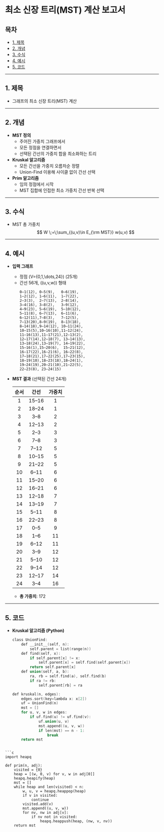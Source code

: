 # 최소 신장 트리(MST) 계산 보고서

## 목차
- [1. 제목](#1-제목)  
- [2. 개념](#2-개념)  
- [3. 수식](#3-수식)  
- [4. 예시](#4-예시)  
- [5. 코드](#5-코드)  

---

## 1. 제목
- 그래프의 최소 신장 트리(MST) 계산

---

## 2. 개념
- **MST 정의**  
  - 주어진 가중치 그래프에서  
  - 모든 정점을 연결하면서  
  - 선택된 간선의 가중치 합을 최소화하는 트리  
- **Kruskal 알고리즘**  
  - 모든 간선을 가중치 오름차순 정렬  
  - Union-Find 이용해 사이클 없이 간선 선택  
- **Prim 알고리즘**  
  - 임의 정점에서 시작  
  - MST 집합에 인접한 최소 가중치 간선 반복 선택  

---

## 3. 수식
- MST 총 가중치  
  $$
    W \;=\;\sum_{(u,v)\in E_{\rm MST}} w(u,v)
  $$

---

## 4. 예시
- **입력 그래프**  
  - 정점 \(V=\{0,1,\dots,24\}\) (25개)  
  - 간선 56개, \((u,v,w)\) 형태  
    ```
    0–1(12), 0–5(9),   0–6(19),
    1–2(12), 1–6(11),  1–7(22),
    2–3(3),  2–7(13),  2–8(14),
    3–4(16), 3–8(2),   3–9(12),
    4–9(23), 5–6(19),  5–10(12),
    5–11(8), 6–7(13),  6–11(6),
    6–12(11),7–8(3),   7–12(5),
    7–13(20),8–9(19),  8–13(18),
    8–14(18),9–14(12), 10–11(24),
    10–15(5),10–16(10),11–12(24),
    11–16(13),11–17(21),12–13(2),
    12–17(14),12–18(7), 13–14(13),
    13–18(24),13–19(7), 14–19(22),
    15–16(1),15–20(6),  15–21(12),
    16–17(22),16–21(6), 16–22(8),
    17–18(21),17–22(25),17–23(15),
    18–19(10),18–23(18),18–24(1),
    19–24(19),20–21(10),21–22(5),
    22–23(8), 23–24(15)
    ```
- **MST 결과** (선택된 간선 24개)

  | 순서 | 간선    | 가중치 |
  |:---:|:--------:|:------:|
  | 1   | 15–16    | 1      |
  | 2   | 18–24    | 1      |
  | 3   | 3–8      | 2      |
  | 4   | 12–13    | 2      |
  | 5   | 2–3      | 3      |
  | 6   | 7–8      | 3      |
  | 7   | 7–12     | 5      |
  | 8   | 10–15    | 5      |
  | 9   | 21–22    | 5      |
  | 10  | 6–11     | 6      |
  | 11  | 15–20    | 6      |
  | 12  | 16–21    | 6      |
  | 13  | 12–18    | 7      |
  | 14  | 13–19    | 7      |
  | 15  | 5–11     | 8      |
  | 16  | 22–23    | 8      |
  | 17  | 0–5      | 9      |
  | 18  | 1–6      | 11     |
  | 19  | 6–12     | 11     |
  | 20  | 3–9      | 12     |
  | 21  | 5–10     | 12     |
  | 22  | 9–14     | 12     |
  | 23  | 12–17    | 14     |
  | 24  | 3–4      | 16     |

  - **총 가중치**: 172

---

## 5. 코드
- **Kruskal 알고리즘 (Python)**
  ```c
  class UnionFind:
      def __init__(self, n):
          self.parent = list(range(n))
      def find(self, x):
          if self.parent[x] != x:
              self.parent[x] = self.find(self.parent[x])
          return self.parent[x]
      def union(self, a, b):
          ra, rb = self.find(a), self.find(b)
          if ra != rb:
              self.parent[rb] = ra

  def kruskal(n, edges):
      edges.sort(key=lambda x: x[2])
      uf = UnionFind(n)
      mst = []
      for u, v, w in edges:
          if uf.find(u) != uf.find(v):
              uf.union(u, v)
              mst.append((u, v, w))
              if len(mst) == n - 1:
                  break
      return mst

```

```c
import heapq

def prim(n, adj):
    visited = {0}
    heap = [(w, 0, v) for v, w in adj[0]]
    heapq.heapify(heap)
    mst = []
    while heap and len(visited) < n:
        w, u, v = heapq.heappop(heap)
        if v in visited:
            continue
        visited.add(v)
        mst.append((u, v, w))
        for nv, nw in adj[v]:
            if nv not in visited:
                heapq.heappush(heap, (nw, v, nv))
    return mst
```
